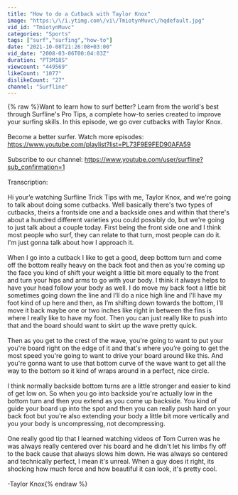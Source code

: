 ```yaml
---
title: "How to do a Cutback with Taylor Knox"
image: "https:\/\/i.ytimg.com\/vi\/TmiotynMuvc\/hqdefault.jpg"
vid_id: "TmiotynMuvc"
categories: "Sports"
tags: ["surf","surfing","how-to"]
date: "2021-10-08T21:26:08+03:00"
vid_date: "2008-03-06T00:04:03Z"
duration: "PT3M18S"
viewcount: "449569"
likeCount: "1077"
dislikeCount: "27"
channel: "Surfline"
---
```

{% raw %}Want to learn how to surf better? Learn from the world's best through Surfline's Pro Tips, a complete how-to series created to improve your surfing skills. In this episode, we go over cutbacks with Taylor Knox.<br /><br />Become a better surfer. Watch more episodes: <a rel="nofollow" target="blank" href="https://www.youtube.com/playlist?list=PL73F9E9FED90AFA59">https://www.youtube.com/playlist?list=PL73F9E9FED90AFA59</a><br /><br />Subscribe to our channel: <a rel="nofollow" target="blank" href="https://www.youtube.com/user/surfline?sub_confirmation=1">https://www.youtube.com/user/surfline?sub_confirmation=1</a><br /><br />Transcription:<br /><br />Hi your’e watching Surfline Trick Tips with me, Taylor Knox, and we're going to talk about doing some cutbacks. Well basically there's two types of cutbacks, theirs a frontside one and a backside ones and within that there's about a hundred different varieties you could possibly do, but we're going to just talk about a couple today.  First being the front side one and I think most people who surf, they can relate to that turn, most people can do it. I'm just gonna talk about how I approach it.<br /><br />When I go into a cutback I like to get a good, deep bottom turn and come off the bottom really heavy on the back foot and then as you're coming up the face you kind of shift your weight a little bit more equally to the front and turn your hips and arms to go with your body. I think it always helps to  have your head follow your body as well. I do move my back foot a little bit sometimes going down the line and I’ll do a nice high line and I'll have my foot kind of up here and then, as I’m shifting down towards the bottom, I’ll move it back maybe one or two inches like right in between the fins is where I really like to have my foot.  Then you can just really like to push into that and the board should want to skirt up the wave pretty quick. <br /><br />Then as you get to the crest of the wave, you're going to want to put your you're board right on the edge of it and that's where you’re going to get the most speed you're going to want to drive your board around like this. And you're gonna want to use that bottom curve of the wave want to get all the way to the bottom so it kind of wraps around in a perfect, nice circle.<br /><br />I think normally backside bottom turns are a little stronger and easier to kind of get low on. So when you go into backside you're actually low in the bottom turn and then you extend as you come up backside.  You kind of guide your board up into the spot and then you can really push hard on your back foot but you're also extending your body a little bit more vertically and you your body is uncompressing, not decompressing. <br /><br />One really good tip that I learned watching videos of Tom Curren was he was always really centered over his board and he didn't let his limbs fly off to the back cause that always slows him down. He was always so centered and technically perfect, I mean it's unreal. When a guy does it right, its shocking how much force and how beautiful it can look, it's pretty cool.<br /><br />-Taylor Knox{% endraw %}
